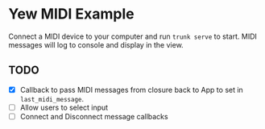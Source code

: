 # Yew MIDI Example

Connect a MIDI device to your computer and run `trunk serve` to start.
MIDI messages will log to console and display in the view.

## TODO

- [x] Callback to pass MIDI messages from closure back to App to set in `last_midi_message`.
- [ ] Allow users to select input
- [ ] Connect and Disconnect message callbacks
